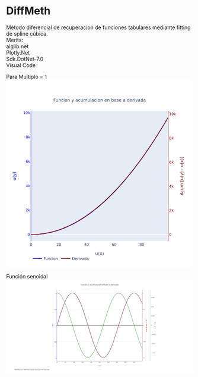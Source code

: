 # DiffMeth
Método diferencial de recuperacion de funciones tabulares mediante fitting de spline cúbica.   
Merits:   
alglib.net   
Plotly.Net   
Sdk.DotNet-7.0   
Visual Code      
   
Para Multiplo = 1   
![test](/images/newplot.png)  
 
Función senoidal   
![test2](/images/newplot2.png)  

 
